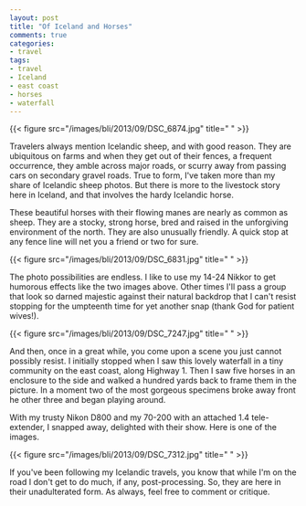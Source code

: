 ```yaml
---
layout: post
title: "Of Iceland and Horses"
comments: true
categories:
- travel
tags:
- travel
- Iceland
- east coast
- horses
- waterfall
---
```


{{< figure src="/images/bli/2013/09/DSC_6874.jpg" title="  " >}}

Travelers always mention Icelandic sheep, and with good reason. They are ubiquitous on farms and when they get out of their fences, a frequent occurrence, they amble across major roads, or scurry away from passing cars on secondary gravel roads. True to form, I've taken more than my share of Icelandic sheep photos. But there is more to the livestock story here in Iceland, and that involves the hardy Icelandic horse.

<!--more-->

These beautiful horses with their flowing manes are nearly as common as sheep. They are a stocky, strong horse, bred and raised in the unforgiving environment of the north. They are also unusually friendly. A quick stop at any fence line will net you a friend or two for sure. 

{{< figure src="/images/bli/2013/09/DSC_6831.jpg" title="  " >}}

The photo possibilities are endless. I like to use my 14-24 Nikkor to get humorous effects like the two images above. Other times I'll pass a group that look so darned majestic against their natural backdrop that I can't resist stopping for the umpteenth time for yet another snap (thank God for patient wives!). 

{{< figure src="/images/bli/2013/09/DSC_7247.jpg" title="  " >}}

And then, once in a great while, you come upon a scene you just cannot possibly resist. I initially stopped when I saw this lovely waterfall in a tiny community on the east coast, along Highway 1. Then I saw five horses in an enclosure to the side and walked a hundred yards back to frame them in the picture. In a moment two of the most gorgeous specimens broke away front he other three and began playing around. 

With my trusty Nikon D800 and my 70-200 with an attached 1.4 tele-extender, I snapped away, delighted with their show. Here is one of the images. 

{{< figure src="/images/bli/2013/09/DSC_7312.jpg" title="  " >}}

If you've been following my Icelandic travels, you know that while I'm on the road I don't get to do much, if any, post-processing. So, they are here in their unadulterated form. As always, feel free to comment or critique. 